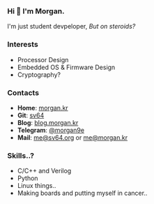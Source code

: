 ### Hi 👋 I'm Morgan.
I'm just student devpeloper, *But on steroids?*

### Interests
- Processor Design
- Embedded OS & Firmware Design
- Cryptography?

### Contacts
* **Home**: [morgan.kr](https://morgan.kr)
* **Git**: [sv64](https://sv64.org)
* **Blog**: [blog.morgan.kr](https://blog.morgan.kr)
* **Telegram**: [@morgan9e](https://t.me/morgan9e)
* **Mail**: [me@sv64.org](mailto:me@sv64.org) or [me@morgan.kr](mailto:me@morgan.kr)

### Skills..?
- C/C++ and Verilog
- Python
- Linux things..
- Making boards and putting myself in cancer..
